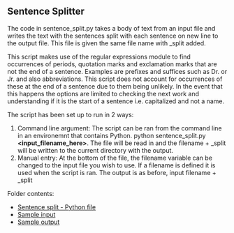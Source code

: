 ## Sentence Splitter

The code in sentence_split.py takes a body of text from an input file and 
writes the text with the sentences split with each sentence on new line to
the output file. This file is given the same file name with _split added.

This script makes use of the regular expressions module to find occurrences of periods,
quotation marks and exclamation marks that are not the end of a sentence. Examples are
prefixes and suffices such as Dr. or Jr. and also abbreviations. This script does not
account for occurrences of these at the end of a sentence due to them being unlikely.
In the event that this happens the options are limited to checking the next work and
understanding if it is the start of a sentence i.e. capitalized and not a name.

The script has been set up to run in 2 ways:

1. Command line argument: The script can be ran from the command line in an environemnt that contains Python. python sentence_split.py **<input_filename_here>**. The file will be read in and the filename + _split will be written to the current directory with the output.
2. Manual entry: At the bottom of the file, the filename variable can be changed to the input file you wish to use. If a filename is defined it is used when the script is ran. The output is as before, input filename + _split

Folder contents:

+ [Sentence split - Python file](sentence_split.py)
+ [Sample input](input.txt)
+ [Sample output](input_split.txt)